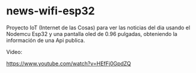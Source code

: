 # news-wifi-esp32

Proyecto IoT (Internet de las Cosas) para ver las noticias del dia usando el Nodemcu Esp32 y una pantalla oled de 0.96 pulgadas, obteniendo la información de una Api publica.

Video:

https://www.youtube.com/watch?v=HEfFj0GpdZQ
